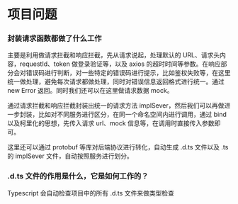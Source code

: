 # 项目问题

### 封装请求函数都做了什么工作

主要是利用做请求拦截和响应拦截，先从请求说起，处理默认的 URL、请求头内容，requestId、token 做登录验证等，以及 axios 的超时时间等参数。在响应部分会对错误码进行判断，对一些特定的错误码进行提示，比如鉴权失败等，在这里统一做处理，避免每次请求都做处理，同时对错误信息返回格式进行统一。通过 new Error 返回。同时我们还可以在这里做请求数据 mock。

通过请求拦截和响应拦截封装出统一的请求方法 implSever，然后我们可以再做进一步封装，比如对不同服务进行区分，在同一个命名空间内进行调用，通过 bind 以及柯里化的思想，先传入请求 url、mock 信息等，在调用时直接传入参数即可。

这里还可以通过 protobuf 等库对后端协议进行转化，自动生成 .d.ts 文件以及 .ts 的 implSever 文件，自动按照服务进行划分。

### .d.ts 文件的作用是什么，它是如何工作的？

Typescript 会自动检查项目中的所有 .d.ts 文件来做类型检查